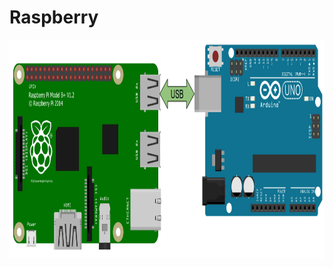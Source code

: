 # Raspberry

<img src="/Raspberry/raspberrypi_arduino_uno_serial_usb.png" alt="Circuit diagram" title="Circuit diagram" height="350"/>